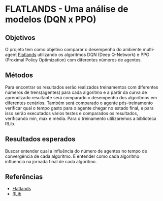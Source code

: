 # FLATLANDS - Uma análise de modelos (DQN x PPO)

## Objetivos

O projeto tem como objetivo comparar o desempenho do ambiente multi-agent [Flatlands](https://flatland.aicrowd.com/intro.html) utilizando os algoritmos DQN (Deep Q-Network) e PPO (Proximal Policy Optimization) com diferentes números de agentes.

## Métodos

Para encontrar os resultados serão realizados treinamentos com diferentes números de trens(agentes) para cada algoritmo e a partir da curva de aprendizado resultante será comparado o desempenho dos algoritmos em diferentes cenários. Também será comparado o agente pós-treinamento verificar qual o tempo gasto para o agente chegar no estado final, e para isso serão executados vários testes e comparados os resultados, verificando min, max e média. Para o treinamento utilizaremos a biblioteca RLib.

## Resultados esperados

Buscar entender qual a influência do número de agentes no tempo de convergência de cada algoritmo. E entender como cada algoritmo influencia na jornada final de cada algoritmo.

## Referências

- [Flatlands](https://flatland.aicrowd.com/intro.html)
- [RLib](https://docs.ray.io/en/latest/rllib/index.html)
